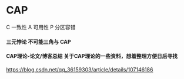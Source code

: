 # CAP
C 一致性
A 可用性
P 分区容错



#### 三元悖论 不可能三角与 CAP

#### CAP理论-论文/博客总结 关于CAP理论的一些资料，想着整理方便日后寻找
https://blog.csdn.net/qq_36159303/article/details/107146186